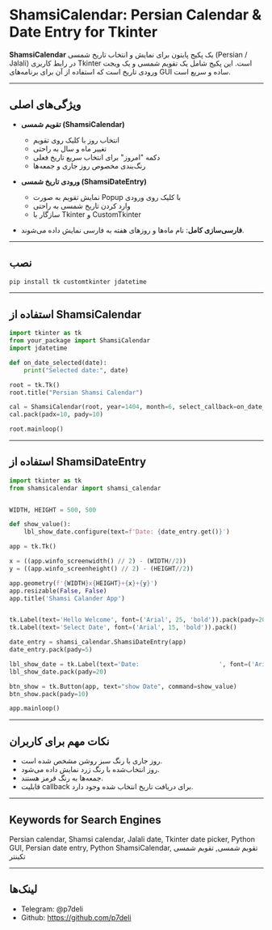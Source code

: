 # ShamsiCalendar: Persian Calendar & Date Entry for Tkinter

**ShamsiCalendar** یک پکیج پایتون برای نمایش و انتخاب تاریخ شمسی (Persian / Jalali) در رابط کاربری Tkinter است. این پکیج شامل یک تقویم شمسی و یک ویجت ورودی تاریخ است که استفاده از آن برای برنامه‌های GUI ساده و سریع است.

---

## ویژگی‌های اصلی

- **تقویم شمسی (ShamsiCalendar)**

  - انتخاب روز با کلیک روی تقویم
  - تغییر ماه و سال به راحتی
  - دکمه "امروز" برای انتخاب سریع تاریخ فعلی
  - رنگ‌بندی مخصوص روز جاری و جمعه‌ها

- **ورودی تاریخ شمسی (ShamsiDateEntry)**

  - نمایش تقویم به صورت Popup با کلیک روی ورودی
  - وارد کردن تاریخ شمسی به راحتی
  - سازگار با Tkinter و CustomTkinter

- **فارسی‌سازی کامل**: نام ماه‌ها و روزهای هفته به فارسی نمایش داده می‌شوند.

---

## نصب

```bash
pip install tk customtkinter jdatetime
```

---

## استفاده از ShamsiCalendar

```python
import tkinter as tk
from your_package import ShamsiCalendar
import jdatetime

def on_date_selected(date):
    print("Selected date:", date)

root = tk.Tk()
root.title("Persian Shamsi Calendar")

cal = ShamsiCalendar(root, year=1404, month=6, select_callback=on_date_selected)
cal.pack(padx=10, pady=10)

root.mainloop()
```

---

## استفاده از ShamsiDateEntry

```python
import tkinter as tk
from shamsicalendar import shamsi_calendar


WIDTH, HEIGHT = 500, 500

def show_value():
    lbl_show_date.configure(text=f'Date: {date_entry.get()}')

app = tk.Tk()

x = ((app.winfo_screenwidth() // 2) - (WIDTH//2))
y = ((app.winfo_screenheight() // 2) - (HEIGHT//2))

app.geometry(f'{WIDTH}x{HEIGHT}+{x}+{y}')
app.resizable(False, False)
app.title('Shamsi Calander App')


tk.Label(text='Hello Welcome', font=('Arial', 25, 'bold')).pack(pady=20)
tk.Label(text='Select Date', font=('Arial', 15, 'bold')).pack()

date_entry = shamsi_calendar.ShamsiDateEntry(app)
date_entry.pack(pady=5)

lbl_show_date = tk.Label(text='Date:                      ', font=('Arial', 30, 'bold'), foreground='red')
lbl_show_date.pack(pady=20)

btn_show = tk.Button(app, text="show Date", command=show_value)
btn_show.pack(pady=10)

app.mainloop()
```

---

## نکات مهم برای کاربران

- روز جاری با رنگ سبز روشن مشخص شده است.
- روز انتخاب‌شده با رنگ زرد نمایش داده می‌شود.
- جمعه‌ها به رنگ قرمز هستند.
- قابلیت callback برای دریافت تاریخ انتخاب شده وجود دارد.

---

## Keywords for Search Engines

Persian calendar, Shamsi calendar, Jalali date, Tkinter date picker, Python GUI, Persian date entry, Python ShamsiCalendar, تقویم شمسی, تقویم شمسی تکینتر

---

## لینک‌ها

- Telegram: @p7deli
- Github: https://github.com/p7deli
